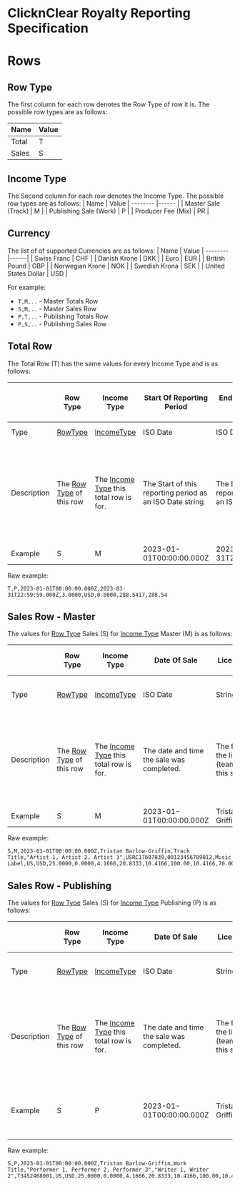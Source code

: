 # ClicknClear Royalty Reporting Specification

# Rows

## Row Type
The first column for each row denotes the Row Type of row it is. The possible row types are as follows:

| Name           | Value
| -------- |-------------  |
| Total | T |
| Sales | S      |

## Income Type
The Second column for each row denotes the Income Type. The possible row types are as follows:
| Name                   | Value
| --------               |------ |
| Master Sale (Track)    | M     |
| Publishing Sale (Work) | P     |
| Producer Fee (Mix)     | PR    |

## Currency
The list of of supported Currencies are as follows:
| Name                 | Value
| --------             |------|
| Swiss Franc          | CHF  |
| Danish Krone         | DKK  |
| Euro                 | EUR  |
| British Pound        | GBP  |
| Norwegian Krone      | NOK  |
| Swedish Krona        | SEK  |
| United States Dollar | USD  |

For example:
- `T,M,..` - Master Totals Row
- `S,M,..` - Master Sales Row
- `P,T,..` - Publishing Totals Row
- `P,S,..` - Publishing Sales Row


## Total Row

The Total Row (T) has the same values for every Income Type and is as follows:

|             | Row Type                               | Income Type                                            | Start Of Reporting Period                                | End Of Reporting Period                                | Number of Sales Of this Income Type                                           | Currency                                                           | Balance Brought Forwards                                     | Amounts Due To Rightsholder                                           | Total Due To Rightsholder
| --------    | ----------                             | ----------                                             | ----------                                               | ----------                                             | ----------                                                                    | ----------                                                         | ----------                                                   | ----------                                                            | ----------
| Type        | [RowType](#row-type)                   | [IncomeType](#income-type)                             | ISO Date                                                 | ISO Date                                               | int                                                                           | Currency                                                           | float (4dp)                                                  | float (4dp)                                                           | float (2dp)
| Description | The [Row Type](#row-type)  of this row | The [Income Type](#income-type) this total row is for. | The Start of this reporting period as an ISO Date string | The End of this reporting period as an ISO Date string | The number of sales of this [IncomeType](#income-type) present in this report | The [Currency](#currency) the financial values of this line are in | The balance brought forwards from previous reporting periods | The amount due to the rightsholder generate for this reporting period | The final total due to the rightsholder for this reporting period and the previous balance brought forwards
| Example     | S                                      | M                                                      | 2023-01-01T00:00:00.000Z                                 | 2023-03-31T23:59:59.000Z                               | 10                                                                            | USD                                                                | 100.4220                                                     | 50.0881                                                               | 150.51

Raw example:
```
T,P,2023-01-01T00:00:00.000Z,2023-03-31T22:59:59.000Z,3.0000,USD,0.0000,288.5417,288.54
```

## Sales Row - Master

The values for [Row Type](#row-type) Sales (S) for [Income Type](#row-type) Master (M) is as follows:

|             | Row Type                               | Income Type                                            | Date Of Sale                              | Licensee Name                                                     |  Title                               | Performed By                                                          | ISRC                                    | UPC                                    | Label                                    | Territory Licensed                        | Currency                                                           | Gross Receipts                    | Refund                         | Sales Tax                           | Net Receipts                                                               | Distributable Recording Revenue                                      | License Margin                                                                    | Amount Due to Rightsholder                              |
| --------    | ----------                             | ----------                                             | ----------                                | ----------                                                        | ----------                           | ----------                                                            | ----------                              | ----------                             | ----------                               | ----------                                | ----------                                                         | ----------                        | ----------                     | ----------                          | ----------                                                                 | ----------                                                           | ----------                                                                        | ----------                                              |
| Type        | [RowType](#row-type)                   | [IncomeType](#income-type)                             | ISO Date                                  | String                                                            | String                               | String                                                                | String                                  | String                                 | String                                   | ISO 3166 Territory Code                   | Currency                                                           | float (4dp)                       | float (4dp)                    | float (4dp)                         | float (4dp)                                                                | float (4dp)                                                          | float (percent, 2dp)                                                              | float (4dp)                                             |
| Description | The [Row Type](#row-type)  of this row | The [Income Type](#income-type) this total row is for. | The date and time the sale was completed. | The full name of the licensee (team/individual) this sale is for. | The title of track this sale is for. | Comma Separated List of the performers of the track this sale is for. | The ISRC of the track this sale is for. | The UPC of the track this sale is for. | The Name of the label this track is for. | The Territory licensed this sale is for.  | The [Currency](#currency) the financial values of this line are in | The Gross Receipts for this sale. | The refund value for this sale | The sales tax applied to this sale. | The Net Receipts for this sale (Gross Receipts minus Sales Tax & Refunds). | The total distributable revenue for the master rights for this sale. | The license margin percentage the RH will receive from the distributable revenue. | The final amount due to the Rightsholder for this sale. |
| Example     | S                                      | M                                                      | 2023-01-01T00:00:00.000Z                  | Tristan Barlow-Griffin                                            | Track Title                          | Artist 1, Artist 2                                                    | USRC17607839                            | 00123456789012                         | Music Label                              | US                                        | USD                                                                | 25.0000                           | 0.0000                         | 4.1666                              | 20.8333                                                                    | 10.4166                                                              | 70.00                                                                             | 7.2916                                                  |

Raw example:
```
S,M,2023-01-01T00:00:00.000Z,Tristan Barlow-Griffin,Track Title,"Artist 1, Artist 2, Artist 3",USRC17607839,00123456789012,Music Label,US,USD,25.0000,0.0000,4.1666,20.8333,10.4166,100.00,10.4166,70.00,7.2916
```

## Sales Row - Publishing

The values for [Row Type](#row-type) Sales (S) for [Income Type](#row-type) Publishing (P) is as follows:

|             | Row Type                               | Income Type                                            | Date Of Sale                              | Licensee Name                                                     |  Title                                  | Performed By                                                          | Writers                                             | ISWC                                   | Territory Licensed                        | Currency                                                           | Gross Receipts                    | Refund                         | Sales Tax                           | Net Receipts                                                               | Distributable Recording Revenue                                      | License Margin                                                                    | Amount Due to Rightsholder                              |
| --------    | ----------                             | ----------                                             | ----------                                | ----------                                                        | ----------                              | ----------                                                            | ----------                                          | ----------                             | ----------                                | ----------                                                         | ----------                        | ----------                     | ----------                          | ----------                                                                 | ----------                                                           | ----------                                                                        | ----------                                              |
| Type        | [RowType](#row-type)                   | [IncomeType](#income-type)                             | ISO Date                                  | String                                                            | String                                  | String                                                                | String                                              | String                                 | ISO 3166 Territory Code                   | Currency                                                           | float (4dp)                       | float (4dp)                    | float (4dp)                         | float (4dp)                                                                | float (4dp)                                                          | float (percent, 2dp)                                                              | float (4dp)                                             |
| Description | The [Row Type](#row-type)  of this row | The [Income Type](#income-type) this total row is for. | The date and time the sale was completed. | The full name of the licensee (team/individual) this sale is for. | The title of the work this sale is for. | Comma Separated List of the performers of the work this sale is for.  | A Comma Separated list of the writers on the work.  | The ISWC of the work this sale is for. | The Territory licensed this sale is for.  | The [Currency](#currency) the financial values of this line are in | The Gross Receipts for this sale. | The refund value for this sale | The sales tax applied to this sale. | The Net Receipts for this sale (Gross Receipts minus Sales Tax & Refunds). | The total distributable revenue for the master rights for this sale. | The license margin percentage the RH will receive from the distributable revenue. | The final amount due to the Rightsholder for this sale. |
| Example     | S                                      | P                                                      | 2023-01-01T00:00:00.000Z                  | Tristan Barlow-Griffin                                            | Work Title                              | Performer 1, Performer 2, Performer 3                                 | Writer 1, Writer 2                                  | T3452468001                            | US                                        | USD                                                                | 25.0000                           | 0.0000                         | 4.1666                              | 20.8333                                                                    | 10.4166                                                              | 70.00                                                                             | 7.2916                                                  |

Raw example:
```
S,P,2023-01-01T00:00:00.000Z,Tristan Barlow-Griffin,Work Title,"Performer 1, Performer 2, Performer 3","Writer 1, Writer 2",T3452468001,US,USD,25.0000,0.0000,4.1666,20.8333,10.4166,100.00,10.4166,70.00,7.2916,70.00,7.2916
```
